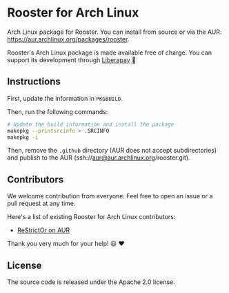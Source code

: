 # Rooster for Arch Linux

Arch Linux package for Rooster. You can install from source or via the AUR: https://aur.archlinux.org/packages/rooster.

Rooster's Arch Linux package is made available free of charge. You can support its development through [Liberapay](https://liberapay.com/conradkleinespel/) 💪

## Instructions

First, update the information in `PKGBUILD`.

Then, run the following commands:

```sh
# Update the build information and install the package
makepkg --printsrcinfo > .SRCINFO
makepkg -i
```

Then, remove the `.github` directory (AUR does not accept subdirectories) and publish to the AUR (ssh://aur@aur.archlinux.org/rooster.git).

## Contributors

We welcome contribution from everyone. Feel free to open an issue or a pull request at any time.

Here's a list of existing Rooster for Arch Linux contributors:

- [ReStrictOr on AUR](https://aur.archlinux.org/account/ReStrictOr)

Thank you very much for your help!  :smiley:  :heart:

## License

The source code is released under the Apache 2.0 license.

